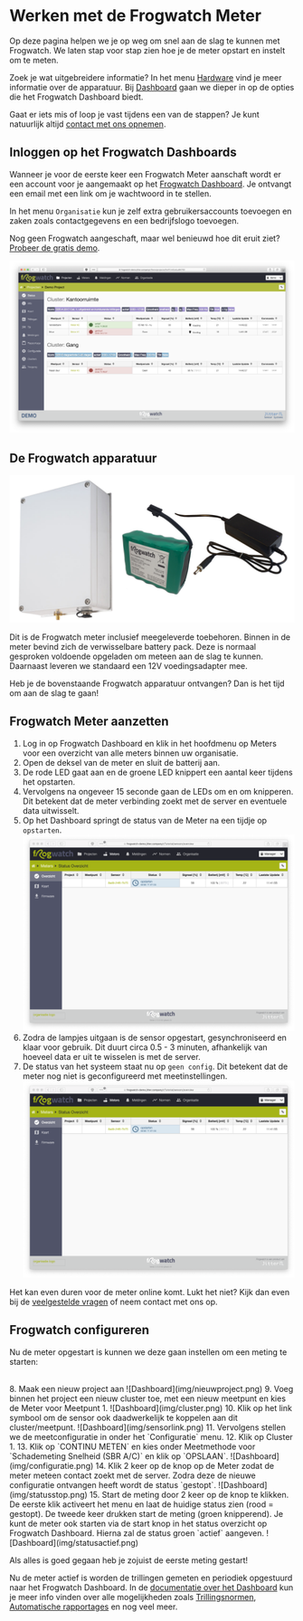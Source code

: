 
# Werken met de Frogwatch Meter

Op deze pagina helpen we je op weg om snel aan de slag te kunnen met Frogwatch. We laten stap voor stap zien hoe je de meter opstart en instelt om te meten.

Zoek je wat uitgebreidere informatie? In het menu [Hardware](../hardware/) vind je meer informatie over de apparatuur. Bij [Dashboard](../dashboard/) gaan we dieper in op de opties die het Frogwatch Dashboard biedt.

 Gaat er iets mis of loop je vast tijdens een van de stappen? Je kunt natuurlijk altijd [contact met ons opnemen](https://www.frog.watch/contact/).

## Inloggen op het Frogwatch Dashboards

Wanneer je voor de eerste keer een Frogwatch Meter aanschaft wordt er een account voor je aangemaakt op het [Frogwatch Dashboard](https://dashboard.frog.watch). Je ontvangt een email met een link om je wachtwoord in te stellen.

In het menu `Organisatie` kun je zelf extra gebruikersaccounts toevoegen en zaken zoals contactgegevens en een bedrijfslogo toevoegen.

Nog geen Frogwatch aangeschaft, maar wel benieuwd hoe dit eruit ziet? [Probeer de gratis demo](https://www.frog.watch/demo/).

![Dashboard](img/dashboard1.png)



## De Frogwatch apparatuur
![Frogwatch Meter met toebehoren](img/frogwatch-apparatuur.png)

Dit is de Frogwatch meter inclusief meegeleverde toebehoren. Binnen in de meter bevind zich de verwisselbare battery pack. Deze is normaal gesproken voldoende opgeladen om meteen aan de slag te kunnen. Daarnaast leveren we standaard een 12V voedingsadapter mee.

Heb je de bovenstaande Frogwatch apparatuur ontvangen? Dan is het tijd om aan de slag te gaan!


## Frogwatch Meter aanzetten

1. Log in op Frogwatch Dashboard en klik in het hoofdmenu op Meters voor een overzicht van alle meters binnen uw organisatie.
2. Open de deksel van de meter en sluit de batterij aan.
3. De rode LED gaat aan en de groene LED knippert een aantal keer tijdens het opstarten.
4. Vervolgens na ongeveer 15 seconde gaan de LEDs om en om knipperen. Dit betekent dat de meter verbinding zoekt met de server en eventuele data uitwisselt.
5. Op het Dashboard springt de status van de Meter na een tijdje op `opstarten`.
    ![Dashboard](img/opstarten.png)
6. Zodra de lampjes uitgaan is de sensor opgestart, gesynchroniseerd en klaar voor gebruik. Dit duurt circa 0.5 - 3 minuten, afhankelijk van hoeveel data er uit te wisselen is met de server.
7. De status van het systeem staat nu op `geen config`. Dit betekent dat de meter nog niet is geconfigureerd met meetinstellingen.
    ![Dashboard](img/opstarten.png)

Het kan even duren voor de meter online komt. Lukt het niet? Kijk dan even bij de [veelgestelde vragen](faq/#ik-heb-een-meter-geplaatst-waarom-komt-deze-niet-online-in-het-dashboard) of neem contact met ons op.


## Frogwatch configureren
Nu de meter opgestart is kunnen we deze gaan instellen om een meting te starten:

 <br>
8. Maak een nieuw project aan
    ![Dashboard](img/nieuwproject.png)
9. Voeg binnen het project een nieuw cluster toe, met een nieuw meetpunt en kies de Meter voor Meetpunt 1.
    ![Dashboard](img/cluster.png)
10. Klik op het link symbool om de sensor ook daadwerkelijk te koppelen aan dit cluster/meetpunt.
    ![Dashboard](img/sensorlink.png)
11. Vervolgens stellen we de meetconfiguratie in onder het `Configuratie` menu.
12. Klik op Cluster 1.
13. Klik op `CONTINU METEN` en kies onder Meetmethode voor `Schademeting Snelheid (SBR A/C)` en klik op `OPSLAAN`.
    ![Dashboard](img/configuratie.png)
14. Klik 2 keer op de knop op de Meter zodat de meter meteen contact zoekt met de server. Zodra deze de nieuwe configuratie ontvangen heeft wordt de status `gestopt`.
    ![Dashboard](img/statusstop.png)
15. Start de meting door 2 keer op de knop te klikken. De eerste klik activeert het menu en laat de huidige status zien (rood = gestopt). De tweede keer drukken start de meting (groen knipperend). Je kunt de meter ook starten via de start knop in het status overzicht op Frogwatch Dashboard. Hierna zal de status groen `actief` aangeven.
    ![Dashboard](img/statusactief.png)

Als alles is goed gegaan heb je zojuist de eerste meting gestart!

Nu de meter actief is worden de trillingen gemeten en periodiek opgestuurd naar het Frogwatch Dashboard. In de [documentatie over het Dashboard](../dashboard) kun je meer info vinden over alle mogelijkheden zoals [Trillingsnormen](../dashboard/#trillingsnormen), [Automatische rapportages](../dashboard/#rapportage) en nog veel meer.
